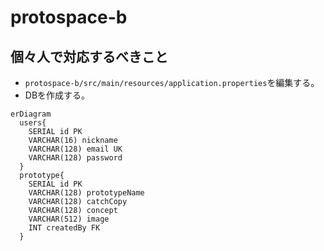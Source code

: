 # protospace-b

## 個々人で対応するべきこと

- `protospace-b/src/main/resources/application.properties`を編集する。
- DBを作成する。

```mermaid
erDiagram
  users{
    SERIAL id PK
    VARCHAR(16) nickname
    VARCHAR(128) email UK
    VARCHAR(128) password
  }
  prototype{
    SERIAL id PK
    VARCHAR(128) prototypeName
    VARCHAR(128) catchCopy
    VARCHAR(128) concept
    VARCHAR(512) image
    INT createdBy FK
  }
```
